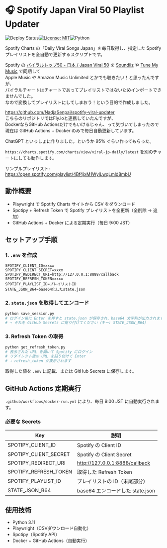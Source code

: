 # 🎧 Spotify Japan Viral 50 Playlist Updater

![Deploy Status](https://github.com/NadjaSenpai/spotify-viral-updater-ga/actions/workflows/docker-run.yml/badge.svg)[![License: MIT](https://img.shields.io/badge/License-MIT-yellow.svg)](LICENSE)![Python](https://img.shields.io/badge/Python-3.11%2B-blue)

Spotify Charts の「Daily Viral Songs Japan」を毎日取得し、指定した Spotify プレイリストを全自動で更新するスクリプトです。

Spotify の [バイラルトップ50 - 日本 / Japan Viral 50](https://open.spotify.com/playlist/37i9dQZEVXbINTEnbFeb8d) を [Soundiiz](https://soundiiz.com/ja/) や [Tune My Music](https://www.tunemymusic.com/jp) で同期して  
Apple Music や Amazon Music Unlimited とかでも聴きたい！と思ったんですが、  
バイラルチャートはチャートであってプレイリストではないためインポートできませんでした。  
なので変換してプレイリストにしてしまおう！という目的で作成しました。  

https://github.com/NadjaSenpai/spotify-viral-updater  
こちらのリポジトリではFly.ioと連携していたんですが、  
DockerならGitHub Actionsだけでもいけるじゃん、って気づいてしまったので  
現在は GitHub Actions + Docker のみで毎日自動更新しています。

ChatGPT といっしょに作りました。というか 95% ぐらい作ってもらった。

`https://charts.spotify.com/charts/view/viral-jp-daily/latest` を別のチャートにしても動作します。

サンプルプレイリスト:  
https://open.spotify.com/playlist/4Bf4jxM1WylLwqLmld8mbU

## 動作概要

- Playwright で Spotify Charts サイトから CSV をダウンロード
- Spotipy + Refresh Token で Spotify プレイリストを全更新（全削除 → 追加）
- GitHub Actions + Docker による定期実行（毎日 9:00 JST）

## セットアップ手順

### 1. `.env` を作成

```env
SPOTIPY_CLIENT_ID=xxxx
SPOTIPY_CLIENT_SECRET=xxxx
SPOTIPY_REDIRECT_URI=http://127.0.0.1:8888/callback
SPOTIFY_REFRESH_TOKEN=xxxx
SPOTIFY_PLAYLIST_ID=プレイリストID
STATE_JSON_B64=base64化したstate.json
```

### 2. `state.json` を取得してエンコード

```bash
python save_session.py
# ログイン後に Enter を押すと state.json が保存され、base64 文字列が出力されます
# → それを GitHub Secrets に貼り付けてください（キー: STATE_JSON_B64）
```

### 3. Refresh Token の取得

```bash
python get_refresh_token.py
# 表示された URL を開いて Spotify にログイン
# リダイレクト後の URL を貼り付けて Enter
# → refresh_token が表示されます
```

取得した値を `.env` に記載、または GitHub Secrets に保存します。

## GitHub Actions 定期実行

`.github/workflows/docker-run.yml` により、毎日 9:00 JST に自動実行されます。

### 必要な Secrets

| Key                    | 説明                            |
|------------------------|---------------------------------|
| SPOTIPY_CLIENT_ID      | Spotify の Client ID           |
| SPOTIPY_CLIENT_SECRET  | Spotify の Client Secret       |
| SPOTIPY_REDIRECT_URI   | http://127.0.0.1:8888/callback |
| SPOTIFY_REFRESH_TOKEN  | 取得した Refresh Token         |
| SPOTIFY_PLAYLIST_ID    | プレイリストの ID（末尾部分）  |
| STATE_JSON_B64         | base64 エンコードした state.json |

## 使用技術

- Python 3.11
- Playwright（CSVダウンロード自動化）
- Spotipy（Spotify API）
- Docker + GitHub Actions（自動実行）
